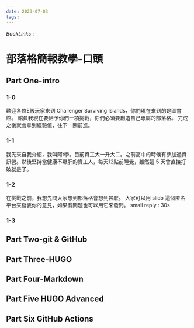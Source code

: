 ```yaml
---
date: 2023-07-03
tags: 
--- 
```

*BackLinks* : 

# 部落格簡報教學-口頭
## Part One-intro
### 1-0
歡迎各位E級玩家來到 Challenger Surviving Islands，你們現在來到的是圖書館。
館員我現在要給予你們一項挑戰，你們必須要創造自己專屬的部落格。
完成之後就會拿到經驗值，往下一關前進。
### 1-1
我先來自我介紹，我叫阿t學。目前資工大一升大二。之前高中的時候有參加過資訊營。然後堅持當健康不爆肝的資工人，每天12點前睡覺，雖然這 5 天會直接打破就是了。
### 1-2
在挑戰之前，我想先問大家想到部落格會想到甚麼。
大家可以用 slido 這個匿名平台來發表你的意見，如果有問題也可以用它來發問。
small reply : 30s
### 1-3

## Part Two-git & GitHub
## Part Three-HUGO
## Part Four-Markdown
## Part Five HUGO Advanced
## Part Six GitHub Actions

